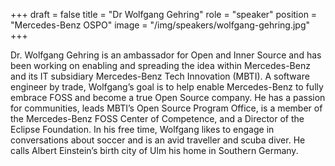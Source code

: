 +++
draft = false
title = "Dr Wolfgang Gehring"
role = "speaker"
position = "Mercedes-Benz OSPO"
image = "/img/speakers/wolfgang-gehring.jpg"
+++

Dr. Wolfgang Gehring is an ambassador for Open and Inner Source and has been working on enabling and spreading the idea within Mercedes-Benz and its IT subsidiary Mercedes-Benz Tech Innovation (MBTI). A software engineer by trade, Wolfgang’s goal is to help enable Mercedes-Benz to fully embrace FOSS and become a true Open Source company. He has a passion for communities, leads MBTI’s Open Source Program Office, is a member of the Mercedes-Benz FOSS Center of Competence, and a Director of the Eclipse Foundation.
In his free time, Wolfgang likes to engage in conversations about soccer and is an avid traveller and scuba diver. He calls Albert Einstein’s birth city of Ulm his home in Southern Germany.
